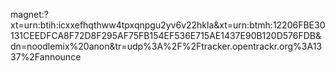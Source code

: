 magnet:?xt=urn:btih:icxxefhqthww4tpxqnpgu2yv6v22hkla&xt=urn:btmh:12206FBE30131CEEDFCA8F72D8F295AF75FB154EF536E715AE1437E90B120D576FDB&dn=noodlemix%20anon&tr=udp%3A%2F%2Ftracker.opentrackr.org%3A1337%2Fannounce
